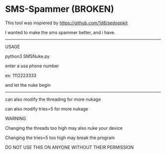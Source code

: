 # SMS-Spammer (BROKEN)
This tool was inspiered by https://github.com/1d8/sedoppkit

I wanted to make the sms spammer better, and i have.

----------
USAGE

python3 SMSNuke.py

enter a usa phone number 

ex: 1112223333

and let the nuke begin

----------

can also modify the threading for more nukage

can also modify tries=5 for more nukage


WARNING

Changing the threads too high may also nuke your device

Changing the tries=5 too high may break the program

DO NOT USE THIS ON ANYONE WITHOUT THEIR PERMISSION 
